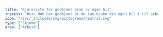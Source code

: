 ```yaml
---
title: "Kjøreliste for godkjent bruk av egen bil"
ingress: "Hvis NAV har godkjent at du kan bruke din egen bil i til arbeid, utdanning eller til tilpasning av hjelpemidler, kan du sende inn kjøreliste for å få tilbakebetalt utleggene dine."
icon: "/src/_includes/svg/pictograms/neutral.svg"
type: ["Skjema"]
area: ["Arbeid"]
---
```

